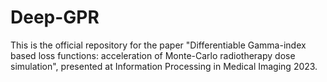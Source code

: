 # Deep-GPR

This is the official repository for the paper "Differentiable Gamma-index based loss functions: acceleration of Monte-Carlo radiotherapy dose simulation", presented at Information Processing in Medical Imaging 2023.
